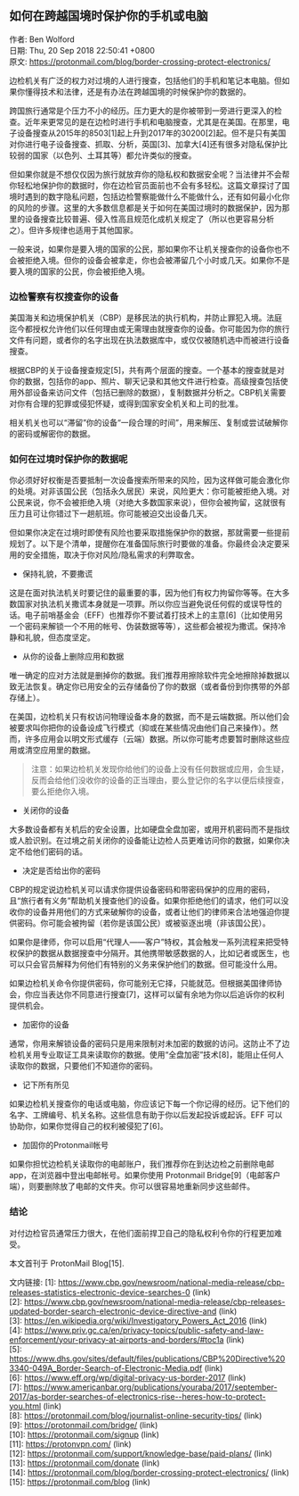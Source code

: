 ## 如何在跨越国境时保护你的手机或电脑

作者: Ben Wolford  
日期: Thu, 20 Sep 2018 22:50:41 +0800  
原文: https://protonmail.com/blog/border-crossing-protect-electronics/   

边检机关有广泛的权力对过境的人进行搜查，包括他们的手机和笔记本电脑。但如果你懂得技术和法律，还是有办法在跨越国境的时候保护你的数据的。

跨国旅行通常是个压力不小的经历。压力更大的是你被带到一旁进行更深入的检查。近年来更常见的是在边检时进行手机和电脑搜查，尤其是在美国。在那里，电子设备搜查从2015年的8503[1]起上升到2017年的30200[2]起。但不是只有美国对你进行电子设备搜查、抓取、分析，英国[3]、加拿大[4]还有很多对隐私保护比较弱的国家（以色列、土耳其等）都允许类似的搜查。

但如果你就是不想仅仅因为旅行就放弃你的隐私权和数据安全呢？当法律并不会帮你轻松地保护你的数据时，你在边检官员面前也不会有多轻松。这篇文章探讨了国境时遇到的数字隐私问题，包括边检警察能做什么不能做什么，还有如何最小化你的风险的步骤。这里的大多数信息都是关于如何在美国过境时的数据保护，因为那里的设备搜查比较普遍、侵入性高且规范化成机关规定了（所以也更容易分析之）。但许多规律也适用于其他国家。

一般来说，如果你是要入境的国家的公民，那如果你不让机关搜查你的设备你也不会被拒绝入境。但你的设备会被拿走，你也会被滞留几个小时或几天。如果你不是要入境的国家的公民，你会被拒绝入境。

### 边检警察有权搜查你的设备

美国海关和边境保护机关（CBP）是移民法的执行机构，并防止罪犯入境。法庭迄今都授权允许他们以任何理由或无需理由就搜查你的设备。你可能因为你的旅行文件有问题，或者你的名字出现在执法数据库中，或仅仅被随机选中而被进行设备搜查。

根据CBP的关于设备搜查规定[5]，共有两个层面的搜查。一个基本的搜查就是对你的数据，包括你的app、照片、聊天记录和其他文件进行检查。高级搜查包括使用外部设备来访问文件（包括已删除的数据），复制数据并分析之。CBP机关需要对你有合理的犯罪或侵犯怀疑，或得到国家安全机关和上司的批准。

相关机关也可以“滞留”你的设备“一段合理的时间”，用来解压、复制或尝试破解你的密码或解密你的数据。

### 如何在过境时保护你的数据呢

你必须好好权衡是否要抵制一次设备搜索所带来的风险，因为这样做可能会激化你的处境。对非该国公民（包括永久居民）来说，风险更大：你可能被拒绝入境。对公民来说，你不会被拒绝入境（对绝大多数国家来说），但你会被拘留，这就很有压力且可让你错过下一趟航班。你可能被迫交出设备几天。

但如果你决定在过境时即使有风险也要采取措施保护你的数据，那就需要一些提前规划了。以下是个清单，提醒你在准备国际旅行时要做的准备。你最终会决定要采用的安全措施，取决于你对风险/隐私需求的利弊取舍。

- 保持礼貌，不要撒谎

这是在面对执法机关时要记住的最重要的事，因为他们有权力拘留你等等。在大多数国家对执法机关撒谎本身就是一项罪。所以你应当避免说任何假的或误导性的话。电子前哨基金会（EFF）也推荐你不要试着打技术上的主意[6]（比如使用另一个密码来解锁一个不用的帐号、伪装数据等等），这些都会被视为撒谎。保持冷静和礼貌，但态度坚定。

- 从你的设备上删除应用和数据

唯一确定的应对方法就是删掉你的数据。我们推荐用擦除软件完全地擦除掉数据以致无法恢复。确定你已用安全的云存储备份了你的数据（或者备份到你携带的外部存储上）。

在美国，边检机关只有权访问物理设备本身的数据，而不是云端数据。所以他们会被要求叫你把你的设备设成飞行模式（抑或在某些情况由他们自己来操作）。然而，许多应用会以明文形式缓存（云端）数据。所以你可能考虑要暂时删除这些应用或清空应用里的数据。

> 注意：如果边检机关发现你给他们的设备上没有任何数据或应用，会生疑，反而会给他们没收你的设备的正当理由，要么登记你的名字以便后续搜查，要么拒绝你入境。

- 关闭你的设备

大多数设备都有关机后的安全设置，比如硬盘全盘加密，或用开机密码而不是指纹或人脸识别。在过境之前关闭你的设备能让边检人员更难访问你的数据，如果你决定不给他们密码的话。

- 决定是否给出你的密码

CBP的规定说边检机关可以请求你提供设备密码和带密码保护的应用的密码，且“旅行者有义务”帮助机关搜查他们的设备。如果你拒绝他们的请求，他们可以没收你的设备并用他们的方式来破解你的设备，或者让他们的律师来合法地强迫你提供密码。你可能会被拘留（若你是该国公民）或被驱逐出境（非该国公民）。

如果你是律师，你可以启用“代理人——客户”特权，其会触发一系列流程来把受特权保护的数据从数据搜查中分隔开。其他携带敏感数据的人，比如记者或医生，也可以只会官员解释为何他们有特别的义务来保护他们的数据。但可能没什么用。

如果边检机关命令你提供密码，你可能别无它择，只能就范。但根据美国律师协会，你应当表达你不同意进行搜查[7]，这样可以留有余地为你以后追诉你的权利提供机会。

- 加密你的设备

通常，你用来解锁设备的密码只是用来限制对未加密的数据的访问。这防止不了边检机关用专业取证工具来读取你的数据。使用“全盘加密”技术[8]，能阻止任何人读取你的数据，只要他们不知道你的密码。

- 记下所有所见

如果边检机关搜查你的电话或电脑，你应该记下每一个你记得的经历。记下他们的名字、工牌编号、机关名称。这些信息有助于你以后发起投诉或起诉。EFF 可以协助你，如果你觉得自己的权利被侵犯了[6]。

- 加固你的Protonmail帐号

如果你担忧边检机关读取你的电邮账户，我们推荐你在到达边检之前删除电邮app，在浏览器中登出电邮帐号。如果你使用 Protonmail Bridge[9]（电邮客户端），则要删除放了电邮的文件夹。你可以很容易地重新同步这些邮件。

### 结论

对付边检官员通常压力很大，在他们面前捍卫自己的隐私权利令你的行程更加难受。



本文首刊于 ProtonMail Blog[15].

文内链接: 
[1]: https://www.cbp.gov/newsroom/national-media-release/cbp-releases-statistics-electronic-device-searches-0 (link)  
[2]: https://www.cbp.gov/newsroom/national-media-release/cbp-releases-updated-border-search-electronic-device-directive-and (link)   
[3]: https://en.wikipedia.org/wiki/Investigatory_Powers_Act_2016 (link)    
[4]: https://www.priv.gc.ca/en/privacy-topics/public-safety-and-law-enforcement/your-privacy-at-airports-and-borders/#toc1a (link)   
[5]: https://www.dhs.gov/sites/default/files/publications/CBP%20Directive%203340-049A_Border-Search-of-Electronic-Media.pdf (link)   
[6]: https://www.eff.org/wp/digital-privacy-us-border-2017 (link)   
[7]: https://www.americanbar.org/publications/youraba/2017/september-2017/as-border-searches-of-electronics-rise--heres-how-to-protect-you.html (link)   
[8]: https://protonmail.com/blog/journalist-online-security-tips/ (link)   
[9]: https://protonmail.com/bridge/ (link)  
[10]: https://protonmail.com/signup (link)  
[11]: https://protonvpn.com/ (link)  
[12]: https://protonmail.com/support/knowledge-base/paid-plans/ (link)  
[13]: https://protonmail.com/donate (link)  
[14]: https://protonmail.com/blog/border-crossing-protect-electronics/ (link)   
[15]: https://protonmail.com/blog (link)   
